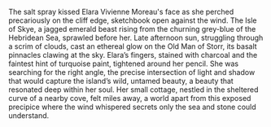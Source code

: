 The salt spray kissed Elara Vivienne Moreau's face as she perched precariously on the cliff edge, sketchbook open against the wind.  The Isle of Skye, a jagged emerald beast rising from the churning grey-blue of the Hebridean Sea, sprawled before her.  Late afternoon sun, struggling through a scrim of clouds, cast an ethereal glow on the Old Man of Storr, its basalt pinnacles clawing at the sky. Elara’s fingers, stained with charcoal and the faintest hint of turquoise paint, tightened around her pencil. She was searching for the right angle, the precise intersection of light and shadow that would capture the island’s wild, untamed beauty, a beauty that resonated deep within her soul.  Her small cottage, nestled in the sheltered curve of a nearby cove, felt miles away, a world apart from this exposed precipice where the wind whispered secrets only the sea and stone could understand.
